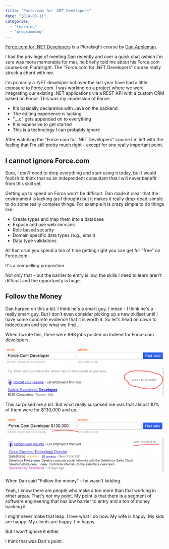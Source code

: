 ```yaml
---
title: "Force.com for .NET Developers"
date: "2014-03-11"
categories: 
  - "learning"
  - "programming"
---
```


[Force.com for .NET Developers](http://pluralsight.com/training/Courses/TableOfContents/forcedotcom-dotnet-developers) is a Pluralsight course by [Dan Appleman](http://pluralsight.com/training/Authors/Details/dan-appleman).

I had the privilege of meeting Dan recently and over a quick chat (which I'm sure was more memorable for me), he briefly told me about his Force.com courses on Pluralsight. The "Force.com for .NET Developers" course really struck a chord with me.

I'm primarily a .NET developer but over the last year have had a little exposure to Force.com. I was working on a project where we were integrating our existing .NET applications via a REST API with a custom CRM based on Force. This was my impression of Force:

- It's basically declarative with Java on the backend
- The editing experience is lacking
- "\_\_c" gets appended on to everything
- It is expensive to get started
- This is a technology I can probably ignore

After watching the "Force.com for .NET Developers" course I'm left with the feeling that I'm still pretty much right - except for one really important point.

## I cannot ignore Force.com

Sure, I don't need to drop everything and start using it today, but I would foolish to think that as an independent consultant that I will never benefit from this skill set.

Getting up to speed on Force won't be difficult. Dan made it clear that the environment is lacking (as I thought) but it makes it really drop-dead-simple to do some really complex things. For example it is crazy simple to do things like:

- Create types and map them into a database
- Expose and use web services
- Role based security
- Domain specific data types (e.g., email)
- Data type validations

All that crud you spend a ton of time getting right you can get for "free" on Force.com.

It's a compelling proposition.

Not only that - but the barrier to entry is low, the skills I need to learn aren't difficult and the opportunity is huge.

## Follow the Money

Dan harped on this a bit. I think he's a smart guy. I mean - I think he's a really smart guy. But I don't even consider picking up a new skillset until I have some concrete evidence that it is worth it. So let's head on down to Indeed.com and see what we find ...

When I wrote this, there were 898 jobs posted on Indeed for Force.com developers.

[![Force.com for .NET Developers - 898 jobs available](images/force-all-e1394296817632.png)](http://www.indeed.com/jobs?q=Force.Com+Developer)

This surprised me a bit. But what really surprised me was that almost 10% of them were for $130,000 and up.

[![Force.com developer jobs over $130k](images/force-130-e1394296931286.png)](http://www.indeed.com/jobs?q=Force.Com+Developer+%24130%2C000&l=&rs=1)

When Dan said "Follow the money" - he wasn't kidding.

Yeah, I know there are people who make a ton more than that working in other areas. That's not my point. My point is that there is a segment of software engineering that has low barrier to entry and a ton of money backing it.

I might never make that leap. I love what I do now. My wife is happy. My kids are happy. My clients are happy. I'm happy.

But I won't ignore it either.

I think that was Dan's point.
